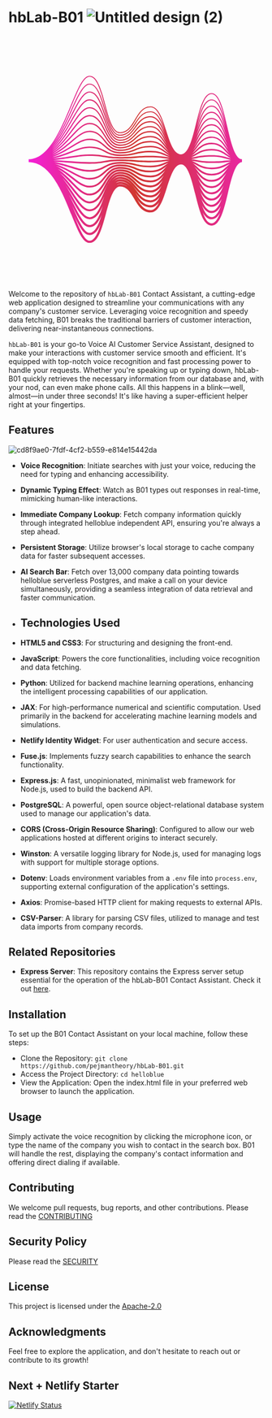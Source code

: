 # hbLab-B01 ![Untitled design (2)](https://github.com/pejmantheory/hbLab-B01/assets/81389644/f3c88cfb-ddc7-47f6-8c43-3cc95940e6ff)<svg xmlns="http://www.w3.org/2000/svg" xmlns:xlink="http://www.w3.org/1999/xlink" width="500" zoomAndPan="magnify" viewBox="0 0 375 374.999991" height="500" preserveAspectRatio="xMidYMid meet" version="1.0"><defs><clipPath id="34b85fa005"><path d="M 29.476562 73.363281 L 345.226562 73.363281 L 345.226562 320.863281 L 29.476562 320.863281 Z M 29.476562 73.363281 " clip-rule="nonzero"/></clipPath><clipPath id="fcef4ce2b4"><path d="M 323.308594 148.664062 C 317.449219 123.3125 311.914062 99.363281 300.109375 99.363281 C 288.320312 99.363281 282.78125 121.542969 276.917969 145.027344 C 271.433594 166.988281 265.765625 189.695312 255 189.695312 C 244.207031 189.695312 238.546875 171.90625 233.078125 154.703125 C 227.460938 137.050781 221.652344 118.792969 209.894531 118.792969 C 198.242188 118.792969 192.414062 128.679688 186.773438 138.238281 C 181.074219 147.90625 175.6875 157.039062 164.789062 157.039062 C 154.015625 157.039062 148.351562 136.089844 142.875 115.828125 C 137.007812 94.136719 131.46875 73.648438 119.6875 73.648438 C 110.1875 73.648438 102.105469 93.109375 91.875 117.746094 C 77.222656 153.03125 58.988281 196.949219 29.476562 196.949219 L 29.476562 201.234375 C 61.652344 201.234375 79.046875 244.386719 93.023438 279.0625 C 102.371094 302.257812 109.753906 320.578125 119.6875 320.578125 C 132.222656 320.578125 137.859375 299.734375 143.828125 277.664062 C 149.210938 257.765625 154.773438 237.1875 164.789062 237.1875 C 175.125 237.1875 180.371094 246.082031 185.921875 255.5 C 191.703125 265.296875 197.679688 275.429688 209.894531 275.429688 C 222.378906 275.429688 228.296875 256.824219 234.019531 238.832031 C 239.382812 221.96875 244.929688 204.53125 255.003906 204.53125 C 264.992188 204.53125 270.566406 226.855469 275.957031 248.449219 C 281.917969 272.316406 287.546875 294.863281 300.113281 294.863281 C 312.6875 294.863281 318.3125 271.511719 324.269531 246.785156 C 329.410156 225.433594 335.242188 201.234375 345.21875 201.234375 L 345.21875 196.949219 C 334.46875 196.949219 328.792969 172.402344 323.308594 148.664062 Z M 164.789062 226.570312 C 161.601562 226.570312 158.84375 227.75 156.40625 229.777344 C 158.832031 227.367188 161.582031 225.925781 164.789062 225.925781 C 175.355469 225.925781 180.613281 232.292969 186.179688 239.035156 C 191.945312 246.019531 197.910156 253.242188 209.894531 253.242188 C 216.316406 253.242188 221 249.582031 224.828125 244.246094 C 220.96875 251.863281 216.375 257.53125 209.894531 257.53125 C 199.410156 257.53125 194.15625 250.320312 188.597656 242.6875 C 182.824219 234.765625 176.855469 226.570312 164.789062 226.570312 Z M 232.617188 193.511719 C 227.03125 192.675781 221.253906 191.8125 209.894531 191.8125 C 198.574219 191.8125 192.816406 192.277344 187.25 192.726562 C 181.730469 193.171875 176.019531 193.632812 164.789062 193.632812 C 153.613281 193.632812 147.929688 192.632812 142.433594 191.664062 C 136.84375 190.679688 131.058594 189.664062 119.683594 189.664062 C 110.65625 189.664062 102.621094 190.914062 93.316406 192.367188 C 85.476562 193.589844 76.589844 194.972656 65.074219 195.984375 C 76.777344 193.445312 85.816406 189.953125 93.78125 186.867188 C 103.363281 183.160156 110.933594 180.226562 119.683594 180.226562 C 130.691406 180.226562 136.054688 183.058594 141.730469 186.058594 C 147.390625 189.050781 153.246094 192.140625 164.789062 192.140625 C 176.195312 192.140625 181.992188 190.738281 187.597656 189.378906 C 193.078125 188.050781 198.75 186.675781 209.894531 186.675781 C 220.941406 186.675781 226.3125 189.089844 232.003906 191.644531 C 234.074219 192.574219 236.171875 193.515625 238.5625 194.332031 C 236.414062 194.082031 234.503906 193.796875 232.617188 193.511719 Z M 238.414062 196.59375 C 236.195312 196.855469 234.21875 197.148438 232.273438 197.4375 C 226.773438 198.261719 221.082031 199.113281 209.894531 199.113281 C 198.667969 199.113281 192.957031 198.652344 187.4375 198.207031 C 181.871094 197.757812 176.113281 197.292969 164.789062 197.292969 C 153.410156 197.292969 147.628906 198.3125 142.035156 199.296875 C 136.539062 200.265625 130.859375 201.265625 119.6875 201.265625 C 110.800781 201.265625 103.246094 200.683594 93.679688 199.953125 C 85.925781 199.359375 77.152344 198.6875 65.789062 198.191406 C 77.121094 197.179688 85.902344 195.8125 93.664062 194.601562 C 103.253906 193.105469 110.832031 191.925781 119.6875 191.925781 C 130.863281 191.925781 136.546875 192.925781 142.042969 193.894531 C 147.632812 194.878906 153.414062 195.894531 164.789062 195.894531 C 176.113281 195.894531 181.867188 195.429688 187.433594 194.980469 C 192.953125 194.535156 198.664062 194.074219 209.894531 194.074219 C 221.089844 194.074219 226.777344 194.925781 232.28125 195.75 C 234.226562 196.039062 236.195312 196.332031 238.414062 196.59375 Z M 93.5 202.300781 C 102.734375 203.007812 110.710938 203.621094 119.6875 203.621094 C 131.066406 203.621094 136.847656 202.601562 142.441406 201.617188 C 147.933594 200.648438 153.617188 199.648438 164.789062 199.648438 C 176.019531 199.648438 181.726562 200.109375 187.246094 200.554688 C 192.8125 201.003906 198.570312 201.46875 209.894531 201.46875 C 221.257812 201.46875 227.035156 200.605469 232.621094 199.769531 C 234.253906 199.523438 235.90625 199.277344 237.710938 199.050781 C 235.644531 199.800781 233.785156 200.636719 231.945312 201.460938 C 226.273438 204.011719 220.910156 206.417969 209.894531 206.417969 C 198.765625 206.417969 193.355469 205.109375 187.628906 203.71875 C 182.015625 202.359375 176.210938 200.953125 164.789062 200.953125 C 153.210938 200.953125 147.34375 204.054688 141.667969 207.054688 C 136.007812 210.042969 130.660156 212.867188 119.6875 212.867188 C 110.953125 212.867188 103.492188 210.550781 94.050781 207.617188 C 86.449219 205.257812 77.867188 202.59375 66.808594 200.59375 C 77.59375 201.082031 86.023438 201.726562 93.5 202.300781 Z M 277.335938 200.222656 C 282.933594 201.292969 288.722656 202.394531 300.109375 202.394531 C 311.457031 202.394531 317.222656 201.738281 322.796875 201.101562 C 324.574219 200.898438 326.375 200.691406 328.367188 200.507812 C 326.097656 201.425781 324.085938 202.460938 322.101562 203.488281 C 316.4375 206.421875 311.089844 209.191406 300.109375 209.191406 C 289.160156 209.191406 283.820312 206.136719 278.164062 202.902344 C 275.816406 201.558594 273.433594 200.203125 270.628906 199.066406 C 273.089844 199.414062 275.230469 199.820312 277.335938 200.222656 Z M 269.941406 196.59375 C 272.878906 196.210938 275.34375 195.742188 277.769531 195.28125 C 283.261719 194.230469 288.941406 193.148438 300.109375 193.148438 C 311.226562 193.148438 316.632812 194.714844 322.351562 196.371094 C 324.414062 196.964844 326.503906 197.570312 328.886719 198.097656 C 326.578125 198.300781 324.539062 198.53125 322.53125 198.761719 C 317.019531 199.390625 311.320312 200.039062 300.109375 200.039062 C 288.945312 200.039062 283.265625 198.957031 277.777344 197.910156 C 275.347656 197.449219 272.882812 196.976562 269.941406 196.59375 Z M 322.980469 194.199219 C 317.359375 192.570312 311.546875 190.886719 300.109375 190.886719 C 288.726562 190.886719 282.941406 191.992188 277.34375 193.058594 C 275.019531 193.503906 272.652344 193.953125 269.859375 194.324219 C 272.972656 193.136719 275.554688 191.664062 278.09375 190.210938 C 283.765625 186.964844 289.121094 183.902344 300.109375 183.902344 C 311.050781 183.902344 316.390625 187.605469 322.046875 191.527344 C 324.152344 192.984375 326.289062 194.464844 328.730469 195.746094 C 326.707031 195.273438 324.859375 194.742188 322.980469 194.199219 Z M 232.890625 189.671875 C 227.242188 187.132812 221.402344 184.511719 209.894531 184.511719 C 198.488281 184.511719 192.691406 185.914062 187.085938 187.273438 C 181.605469 188.601562 175.9375 189.972656 164.789062 189.972656 C 153.78125 189.972656 148.417969 187.140625 142.742188 184.144531 C 137.082031 181.152344 131.230469 178.0625 119.6875 178.0625 C 110.53125 178.0625 102.40625 181.207031 93 184.847656 C 85.125 187.898438 76.1875 191.351562 64.621094 193.859375 C 76.546875 189.789062 85.742188 184.125 93.835938 179.128906 C 103.433594 173.210938 111.015625 168.53125 119.6875 168.53125 C 130.570312 168.53125 135.90625 173.226562 141.554688 178.203125 C 147.242188 183.210938 153.125 188.386719 164.789062 188.386719 C 176.269531 188.386719 182.09375 186.035156 187.730469 183.757812 C 193.433594 181.457031 198.820312 179.28125 209.894531 179.28125 C 220.828125 179.28125 226.171875 183.28125 231.828125 187.515625 C 233.875 189.046875 235.949219 190.59375 238.304688 191.949219 C 236.410156 191.25 234.667969 190.46875 232.890625 189.671875 Z M 93.324219 209.957031 C 102.582031 212.832031 110.582031 215.316406 119.6875 215.316406 C 131.265625 215.316406 137.132812 212.214844 142.808594 209.21875 C 148.46875 206.226562 153.816406 203.402344 164.789062 203.402344 C 175.917969 203.402344 181.328125 204.710938 187.054688 206.101562 C 192.667969 207.460938 198.472656 208.867188 209.894531 208.867188 C 221.433594 208.867188 227.289062 206.238281 232.949219 203.695312 C 234.078125 203.1875 235.195312 202.6875 236.34375 202.210938 C 234.710938 203.273438 233.191406 204.40625 231.6875 205.53125 C 226.0625 209.742188 220.75 213.71875 209.894531 213.71875 C 198.867188 213.71875 193.5 211.550781 187.816406 209.257812 C 182.160156 206.976562 176.3125 204.613281 164.789062 204.613281 C 153.035156 204.613281 147.117188 209.820312 141.398438 214.859375 C 135.78125 219.800781 130.480469 224.46875 119.683594 224.46875 C 111.101562 224.46875 103.726562 220.441406 94.390625 215.347656 C 87.039062 211.332031 78.777344 206.824219 68.210938 203.351562 C 78.273438 205.285156 86.230469 207.753906 93.324219 209.957031 Z M 276.949219 205.027344 C 282.632812 208.28125 288.507812 211.640625 300.109375 211.640625 C 311.6875 211.640625 317.554688 208.605469 323.226562 205.664062 C 324.476562 205.015625 325.714844 204.378906 327 203.777344 C 325.160156 205.203125 323.472656 206.753906 321.804688 208.289062 C 316.191406 213.460938 310.890625 218.34375 300.109375 218.34375 C 289.34375 218.34375 284.042969 213.292969 278.433594 207.941406 C 276.433594 206.035156 274.402344 204.109375 272.113281 202.40625 C 273.789062 203.226562 275.359375 204.117188 276.949219 205.027344 Z M 323.28125 189.746094 C 317.601562 185.808594 311.726562 181.734375 300.109375 181.734375 C 288.546875 181.734375 282.683594 185.085938 277.019531 188.328125 C 274.839844 189.578125 272.703125 190.792969 270.28125 191.824219 C 273.289062 189.871094 275.796875 187.480469 278.269531 185.121094 C 283.917969 179.738281 289.25 174.65625 300.109375 174.65625 C 310.929688 174.65625 316.257812 180.5 321.898438 186.6875 C 323.820312 188.792969 325.757812 190.917969 327.9375 192.816406 C 326.332031 191.855469 324.816406 190.808594 323.28125 189.746094 Z M 233.070312 185.855469 C 227.390625 181.605469 221.515625 177.210938 209.894531 177.210938 C 198.417969 177.210938 192.589844 179.5625 186.953125 181.835938 C 181.25 184.140625 175.863281 186.316406 164.789062 186.316406 C 153.902344 186.316406 148.570312 181.617188 142.921875 176.644531 C 137.234375 171.636719 131.351562 166.460938 119.6875 166.460938 C 110.425781 166.460938 102.234375 171.515625 92.75 177.367188 C 84.863281 182.230469 75.917969 187.742188 64.375 191.742188 C 76.398438 186.144531 85.671875 178.308594 93.832031 171.410156 C 103.464844 163.269531 111.070312 156.835938 119.6875 156.835938 C 130.492188 156.835938 135.824219 163.410156 141.46875 170.367188 C 147.160156 177.382812 153.042969 184.632812 164.789062 184.632812 C 176.324219 184.632812 182.171875 181.328125 187.828125 178.132812 C 193.511719 174.917969 198.878906 171.886719 209.894531 171.886719 C 220.75 171.886719 226.085938 177.476562 231.734375 183.394531 C 233.585938 185.335938 235.464844 187.296875 237.550781 189.0625 C 236.007812 188.054688 234.550781 186.964844 233.070312 185.855469 Z M 93.175781 217.578125 C 102.445312 222.640625 110.453125 227.011719 119.6875 227.011719 C 131.441406 227.011719 137.355469 221.804688 143.078125 216.765625 C 148.691406 211.824219 153.992188 207.15625 164.789062 207.15625 C 175.820312 207.15625 181.183594 209.324219 186.867188 211.617188 C 192.523438 213.902344 198.371094 216.261719 209.894531 216.261719 C 221.59375 216.261719 227.5 211.84375 233.210938 207.570312 C 233.539062 207.320312 233.871094 207.074219 234.199219 206.828125 C 233.28125 207.746094 232.382812 208.679688 231.496094 209.613281 C 225.894531 215.480469 220.605469 221.019531 209.894531 221.019531 C 198.964844 221.019531 193.632812 218.007812 187.988281 214.816406 C 182.296875 211.601562 176.410156 208.273438 164.789062 208.273438 C 152.886719 208.273438 146.949219 215.585938 141.214844 222.660156 C 135.617188 229.554688 130.332031 236.070312 119.683594 236.070312 C 111.242188 236.070312 103.9375 230.351562 94.691406 223.117188 C 87.714844 217.65625 79.914062 211.558594 70.078125 206.691406 C 79.214844 209.960938 86.570312 213.972656 93.175781 217.578125 Z M 276.679688 209.785156 C 282.40625 215.242188 288.324219 220.890625 300.109375 220.890625 C 311.882812 220.890625 317.804688 215.433594 323.527344 210.160156 C 323.910156 209.804688 324.292969 209.453125 324.675781 209.105469 C 323.628906 210.410156 322.617188 211.746094 321.613281 213.078125 C 316.015625 220.492188 310.730469 227.5 300.109375 227.5 C 289.492188 227.5 284.207031 220.441406 278.609375 212.972656 C 277.328125 211.257812 276.03125 209.53125 274.664062 207.878906 C 275.335938 208.503906 276.003906 209.140625 276.679688 209.785156 Z M 323.429688 185.292969 C 317.734375 179.042969 311.847656 172.582031 300.109375 172.582031 C 288.417969 172.582031 282.535156 178.195312 276.839844 183.621094 C 275.019531 185.359375 273.230469 187.0625 271.277344 188.574219 C 273.886719 186.019531 276.132812 183.023438 278.347656 180.066406 C 283.992188 172.527344 289.328125 165.40625 300.109375 165.40625 C 310.859375 165.40625 316.195312 173.414062 321.84375 181.890625 C 323.386719 184.210938 324.949219 186.546875 326.636719 188.726562 C 325.554688 187.617188 324.496094 186.460938 323.429688 185.292969 Z M 233.164062 182.03125 C 227.476562 176.070312 221.59375 169.90625 209.894531 169.90625 C 198.359375 169.90625 192.511719 173.210938 186.855469 176.410156 C 181.171875 179.621094 175.804688 182.65625 164.789062 182.65625 C 153.984375 182.65625 148.652344 176.082031 143.003906 169.121094 C 137.316406 162.109375 131.433594 154.859375 119.6875 154.859375 C 110.347656 154.859375 102.101562 161.828125 92.554688 169.902344 C 84.675781 176.5625 75.742188 184.105469 64.257812 189.589844 C 76.296875 182.472656 85.597656 172.503906 93.78125 163.722656 C 103.078125 153.753906 111.109375 145.140625 119.6875 145.140625 C 130.441406 145.140625 135.785156 153.605469 141.441406 162.570312 C 147.121094 171.570312 152.996094 180.878906 164.789062 180.878906 C 176.371094 180.878906 182.230469 176.621094 187.894531 172.503906 C 193.566406 168.382812 198.925781 164.488281 209.894531 164.488281 C 220.699219 164.488281 226.039062 171.683594 231.691406 179.300781 C 233.214844 181.351562 234.753906 183.421875 236.410156 185.351562 C 235.3125 184.28125 234.242188 183.164062 233.164062 182.03125 Z M 93.070312 225.191406 C 102.332031 232.445312 110.335938 238.707031 119.6875 238.707031 C 131.589844 238.707031 137.523438 231.394531 143.261719 224.320312 C 148.855469 217.425781 154.140625 210.910156 164.789062 210.910156 C 175.71875 210.910156 181.050781 213.921875 186.695312 217.113281 C 192.386719 220.332031 198.269531 223.660156 209.894531 223.660156 C 220.597656 223.660156 226.46875 218.578125 231.738281 213.164062 C 231.609375 213.335938 231.480469 213.507812 231.351562 213.679688 C 225.761719 221.210938 220.484375 228.324219 209.894531 228.324219 C 199.0625 228.324219 193.757812 224.46875 188.144531 220.386719 C 182.425781 216.230469 176.507812 211.933594 164.789062 211.933594 C 152.761719 211.933594 146.824219 221.339844 141.082031 230.4375 C 135.492188 239.300781 130.207031 247.671875 119.6875 247.671875 C 111.375 247.671875 104.128906 240.273438 94.953125 230.90625 C 88.519531 224.339844 81.382812 217.0625 72.570312 210.992188 C 80.535156 215.390625 87.109375 220.527344 93.070312 225.191406 Z M 278.734375 217.972656 C 278.347656 217.304688 277.957031 216.632812 277.5625 215.96875 C 282.992188 223.160156 288.910156 230.136719 300.109375 230.136719 C 310.886719 230.136719 316.769531 223.722656 322.035156 216.878906 C 321.851562 217.199219 321.667969 217.515625 321.484375 217.835938 C 315.886719 227.511719 310.601562 236.648438 300.109375 236.648438 C 289.617188 236.648438 284.332031 227.578125 278.734375 217.972656 Z M 323.488281 180.792969 C 317.800781 172.257812 311.917969 163.429688 300.109375 163.429688 C 288.339844 163.429688 282.457031 171.285156 276.765625 178.882812 C 275.445312 180.644531 274.140625 182.382812 272.777344 184.015625 C 274.78125 181.210938 276.585938 178.113281 278.371094 175.050781 C 284.027344 165.335938 289.375 156.164062 300.109375 156.164062 C 310.816406 156.164062 316.167969 166.347656 321.832031 177.132812 C 322.890625 179.15625 323.960938 181.191406 325.074219 183.164062 C 324.546875 182.382812 324.019531 181.589844 323.488281 180.792969 Z M 233.203125 178.179688 C 227.523438 170.523438 221.644531 162.605469 209.894531 162.605469 C 198.3125 162.605469 192.453125 166.863281 186.789062 170.980469 C 181.117188 175.101562 175.761719 178.996094 164.789062 178.996094 C 154.035156 178.996094 148.691406 170.527344 143.035156 161.566406 C 137.355469 152.5625 131.480469 143.257812 119.6875 143.257812 C 110.289062 143.257812 102 152.144531 92.40625 162.4375 C 84.539062 170.878906 75.617188 180.433594 64.203125 187.394531 C 76.210938 178.769531 85.515625 166.699219 93.703125 156.070312 C 103.054688 143.929688 111.128906 133.445312 119.6875 133.445312 C 130.417969 133.445312 135.773438 143.816406 141.445312 154.800781 C 147.109375 165.777344 152.96875 177.125 164.789062 177.125 C 176.40625 177.125 182.269531 171.917969 187.9375 166.882812 C 193.605469 161.847656 198.960938 157.09375 209.894531 157.09375 C 220.667969 157.09375 226.019531 165.902344 231.683594 175.230469 C 232.804688 177.078125 233.9375 178.9375 235.117188 180.734375 C 234.476562 179.894531 233.84375 179.039062 233.203125 178.179688 Z M 93.003906 232.816406 C 102.246094 242.253906 110.226562 250.402344 119.6875 250.402344 C 131.714844 250.402344 137.652344 240.992188 143.390625 231.898438 C 148.984375 223.035156 154.265625 214.664062 164.789062 214.664062 C 175.621094 214.664062 180.925781 218.519531 186.539062 222.597656 C 192.257812 226.753906 198.175781 231.054688 209.894531 231.054688 C 219.152344 231.054688 224.800781 226.261719 229.542969 220.511719 C 224.53125 228.605469 219.3125 235.625 209.894531 235.625 C 199.15625 235.625 193.871094 230.933594 188.28125 225.964844 C 182.539062 220.867188 176.601562 215.59375 164.789062 215.59375 C 152.652344 215.59375 146.71875 227.085938 140.984375 238.195312 C 135.386719 249.035156 130.101562 259.273438 119.6875 259.273438 C 111.492188 259.273438 103.933594 249.742188 95.179688 238.710938 C 89.472656 231.511719 83.207031 223.625 75.6875 216.703125 C 82.257812 221.855469 87.859375 227.566406 93.003906 232.816406 Z M 300.109375 239.382812 C 309.390625 239.382812 315.042969 233.308594 319.769531 225.992188 C 314.714844 236.585938 309.492188 245.804688 300.109375 245.804688 C 290.4375 245.804688 285.183594 236.167969 279.980469 225.347656 C 284.804688 232.941406 290.519531 239.382812 300.109375 239.382812 Z M 323.5 176.257812 C 317.824219 165.453125 311.957031 154.277344 300.113281 154.277344 C 288.292969 154.277344 282.421875 164.355469 276.742188 174.101562 C 275.976562 175.417969 275.214844 176.722656 274.445312 177.996094 C 275.804688 175.429688 277.089844 172.734375 278.363281 170.0625 C 284.039062 158.160156 289.398438 146.914062 300.113281 146.914062 C 310.800781 146.914062 316.164062 159.296875 321.84375 172.40625 C 322.449219 173.800781 323.054688 175.199219 323.671875 176.585938 C 323.613281 176.476562 323.558594 176.367188 323.5 176.257812 Z M 233.214844 174.304688 C 227.542969 164.960938 221.675781 155.304688 209.894531 155.304688 C 198.277344 155.304688 192.417969 160.511719 186.75 165.546875 C 181.078125 170.582031 175.726562 175.335938 164.789062 175.335938 C 154.058594 175.335938 148.703125 164.960938 143.03125 153.980469 C 137.367188 143.003906 131.507812 131.65625 119.6875 131.65625 C 110.246094 131.65625 101.921875 142.464844 92.285156 154.976562 C 84.433594 165.167969 75.539062 176.707031 64.21875 185.140625 C 76.152344 175.015625 85.429688 160.890625 93.601562 148.449219 C 103.007812 134.121094 111.132812 121.75 119.6875 121.75 C 130.40625 121.75 135.777344 134.039062 141.460938 147.050781 C 147.113281 159.992188 152.960938 173.371094 164.789062 173.371094 C 176.429688 173.371094 182.289062 167.21875 187.957031 161.273438 C 193.628906 155.320312 198.984375 149.695312 209.898438 149.695312 C 220.65625 149.695312 226.019531 160.132812 231.695312 171.183594 C 232.433594 172.621094 233.179688 174.0625 233.9375 175.488281 C 233.695312 175.09375 233.453125 174.699219 233.214844 174.304688 Z M 92.96875 240.464844 C 102.175781 252.074219 110.128906 262.097656 119.6875 262.097656 C 131.820312 262.097656 137.753906 250.605469 143.492188 239.492188 C 149.089844 228.65625 154.375 218.417969 164.789062 218.417969 C 175.53125 218.417969 180.8125 223.109375 186.40625 228.078125 C 192.144531 233.175781 198.082031 238.449219 209.894531 238.449219 C 218.011719 238.449219 223.355469 234.023438 227.734375 228.246094 C 223.203125 236.402344 218.171875 242.925781 209.894531 242.925781 C 199.246094 242.925781 193.976562 237.394531 188.398438 231.542969 C 182.644531 225.5 176.691406 219.25 164.789062 219.25 C 152.558594 219.25 146.632812 232.816406 140.902344 245.9375 C 135.296875 258.761719 130.007812 270.875 119.6875 270.875 C 111.605469 270.875 104.089844 259.585938 95.386719 246.515625 C 90.65625 239.414062 85.546875 231.746094 79.648438 224.636719 C 84.542969 229.855469 88.902344 235.339844 92.96875 240.464844 Z M 300.109375 248.628906 C 308.21875 248.628906 313.550781 243.023438 317.90625 235.671875 C 313.4375 246.113281 308.261719 254.957031 300.109375 254.957031 C 291.710938 254.957031 286.472656 245.792969 281.914062 235.195312 C 286.339844 242.765625 291.753906 248.628906 300.109375 248.628906 Z M 300.109375 145.125 C 288.269531 145.125 282.414062 157.410156 276.75 169.292969 C 276.460938 169.902344 276.167969 170.507812 275.878906 171.113281 C 276.714844 169.128906 277.53125 167.109375 278.34375 165.097656 C 283.78125 151.613281 289.40625 137.667969 300.109375 137.667969 C 310.796875 137.667969 316.425781 152.933594 321.871094 167.695312 C 322.097656 168.3125 322.328125 168.929688 322.554688 169.550781 C 317.167969 157.195312 311.328125 145.125 300.109375 145.125 Z M 209.894531 148 C 198.257812 148 192.394531 154.152344 186.730469 160.101562 C 181.058594 166.054688 175.703125 171.675781 164.789062 171.675781 C 154.070312 171.675781 148.699219 159.386719 143.015625 146.375 C 137.363281 133.433594 131.515625 120.054688 119.6875 120.054688 C 110.21875 120.054688 102.261719 132.171875 92.183594 147.519531 C 84.308594 159.515625 75.386719 173.097656 64.058594 183.019531 C 75.996094 171.394531 85.296875 155.160156 93.488281 140.859375 C 102.953125 124.328125 111.128906 110.054688 119.6875 110.054688 C 130.410156 110.054688 136.042969 124.929688 141.488281 139.316406 C 147.128906 154.214844 152.960938 169.617188 164.789062 169.617188 C 176.441406 169.617188 182.296875 162.527344 187.960938 155.667969 C 193.636719 148.792969 198.996094 142.300781 209.894531 142.300781 C 220.652344 142.300781 226.027344 154.371094 231.71875 167.148438 C 232.140625 168.097656 232.566406 169.050781 232.992188 170.003906 C 227.398438 159.113281 221.542969 148 209.894531 148 Z M 92.957031 248.136719 C 102.5 262.472656 110.039062 273.792969 119.6875 273.792969 C 130.609375 273.792969 136.503906 262.972656 141.71875 251.316406 C 141.421875 252.101562 141.125 252.886719 140.828125 253.667969 C 135.464844 267.832031 129.921875 282.476562 119.6875 282.476562 C 111.707031 282.476562 104.230469 269.433594 95.570312 254.332031 C 92.050781 248.1875 88.316406 241.675781 84.195312 235.34375 C 87.300781 239.648438 90.195312 243.992188 92.957031 248.136719 Z M 153.222656 228.753906 C 156.359375 224.738281 160.042969 222.171875 164.789062 222.171875 C 175.441406 222.171875 180.707031 227.703125 186.285156 233.554688 C 192.042969 239.597656 197.992188 245.847656 209.894531 245.847656 C 217.101562 245.847656 222.125 241.789062 226.214844 236.160156 C 222.039062 244.183594 217.242188 250.226562 209.894531 250.226562 C 199.328125 250.226562 194.070312 243.859375 188.503906 237.117188 C 182.738281 230.132812 176.777344 222.910156 164.789062 222.910156 C 160.128906 222.910156 156.386719 225.152344 153.222656 228.753906 Z M 300.109375 257.875 C 307.292969 257.875 312.300781 252.726562 316.363281 245.546875 C 312.21875 255.925781 307.328125 264.105469 300.109375 264.105469 C 292.675781 264.105469 287.710938 255.675781 283.484375 245.15625 C 287.617188 252.519531 292.707031 257.875 300.109375 257.875 Z M 300.109375 135.972656 C 288.398438 135.972656 282.554688 150.125 276.964844 163.976562 C 277.417969 162.703125 277.867188 161.421875 278.3125 160.148438 C 283.765625 144.550781 289.402344 128.421875 300.109375 128.421875 C 310.679688 128.421875 316.3125 145.59375 321.710938 162.402344 C 316.554688 148.722656 310.761719 135.972656 300.109375 135.972656 Z M 300.109375 126.820312 C 288.933594 126.820312 283.113281 141.671875 277.753906 156.894531 C 277.929688 156.332031 278.101562 155.769531 278.277344 155.207031 C 283.738281 137.492188 289.390625 119.175781 300.109375 119.175781 C 310.261719 119.175781 315.871094 137.058594 321.085938 155.316406 C 316.085938 140.335938 310.347656 126.820312 300.109375 126.820312 Z M 209.894531 140.699219 C 198.242188 140.699219 192.386719 147.789062 186.726562 154.648438 C 181.050781 161.523438 175.6875 168.015625 164.789062 168.015625 C 154.066406 168.015625 148.433594 153.136719 142.988281 138.75 C 137.347656 123.855469 131.515625 108.453125 119.6875 108.453125 C 110.199219 108.453125 102.210938 122.402344 92.097656 140.0625 C 84.191406 153.867188 75.234375 169.503906 63.898438 180.90625 C 75.832031 167.789062 85.15625 149.445312 93.359375 133.296875 C 102.886719 114.546875 111.113281 98.355469 119.6875 98.355469 C 130.417969 98.355469 136.066406 115.253906 141.523438 131.59375 C 147.152344 148.441406 152.972656 165.863281 164.789062 165.863281 C 176.449219 165.863281 182.296875 157.835938 187.949219 150.074219 C 193.632812 142.273438 199 134.90625 209.894531 134.90625 C 220.660156 134.90625 226.296875 149.25 231.746094 163.125 C 231.925781 163.578125 232.105469 164.035156 232.285156 164.492188 C 226.898438 152.46875 221.070312 140.699219 209.894531 140.699219 Z M 92.957031 255.832031 C 102.457031 272.402344 109.960938 285.492188 119.6875 285.492188 C 128.992188 285.492188 134.648438 276.5625 139.324219 265.675781 C 134.371094 280.28125 128.941406 294.078125 119.6875 294.078125 C 111.800781 294.078125 104.363281 279.285156 95.75 262.15625 C 93.601562 257.890625 91.378906 253.46875 89.035156 249.03125 C 90.375 251.328125 91.683594 253.605469 92.957031 255.832031 Z M 300.109375 267.121094 C 306.554688 267.121094 311.242188 262.394531 315.066406 255.488281 C 311.179688 265.664062 306.574219 273.261719 300.109375 273.261719 C 293.449219 273.261719 288.761719 265.460938 284.804688 255.160156 C 288.691406 262.226562 293.46875 267.121094 300.109375 267.121094 Z M 300.109375 117.667969 C 289.304688 117.667969 283.515625 133.398438 278.308594 150.019531 C 283.761719 130.261719 289.417969 109.925781 300.109375 109.925781 C 309.949219 109.925781 315.527344 128.609375 320.609375 148.277344 C 315.601562 131.535156 310.089844 117.667969 300.109375 117.667969 Z M 231.785156 159.113281 C 226.539062 145.941406 220.738281 133.398438 209.894531 133.398438 C 198.234375 133.398438 192.386719 141.425781 186.734375 149.1875 C 181.050781 156.988281 175.683594 164.355469 164.789062 164.355469 C 154.054688 164.355469 148.410156 147.460938 142.953125 131.117188 C 137.324219 114.269531 131.503906 96.847656 119.6875 96.847656 C 110.191406 96.847656 102.171875 112.632812 92.019531 132.613281 C 84.046875 148.308594 75.003906 166.097656 63.578125 179.003906 C 75.582031 164.386719 84.972656 143.839844 93.230469 125.761719 C 102.816406 104.78125 111.09375 86.660156 119.6875 86.660156 C 130.4375 86.660156 136.09375 105.582031 141.5625 123.882812 C 147.179688 142.675781 152.988281 162.109375 164.792969 162.109375 C 176.449219 162.109375 182.289062 153.152344 187.933594 144.488281 C 193.625 135.757812 199.003906 127.507812 209.898438 127.507812 C 220.671875 127.507812 226.320312 143.574219 231.785156 159.109375 C 231.78125 159.113281 231.78125 159.113281 231.785156 159.113281 Z M 95.917969 269.988281 C 95.121094 268.210938 94.316406 266.410156 93.496094 264.59375 C 102.699219 282.886719 110.070312 297.1875 119.6875 297.1875 C 127.914062 297.1875 133.28125 289.386719 137.636719 279.140625 C 133.085938 293.394531 127.882812 305.679688 119.6875 305.679688 C 111.890625 305.679688 104.488281 289.140625 95.917969 269.988281 Z M 164.789062 229.679688 C 171.070312 229.679688 175.472656 232.265625 179.1875 235.980469 C 175.441406 232.550781 170.894531 230.230469 164.789062 230.230469 C 162.484375 230.230469 160.417969 230.878906 158.535156 232.054688 C 160.417969 230.542969 162.484375 229.679688 164.789062 229.679688 Z M 188.683594 248.257812 C 188.292969 247.660156 187.902344 247.0625 187.511719 246.464844 C 192.875 253.730469 198.816406 260.636719 209.894531 260.636719 C 215.683594 260.636719 220.0625 257.316406 223.671875 252.277344 C 220.039062 259.609375 215.730469 264.832031 209.894531 264.832031 C 199.484375 264.832031 194.238281 256.78125 188.683594 248.257812 Z M 300.109375 276.367188 C 305.90625 276.367188 310.222656 272.269531 313.789062 265.878906 C 310.160156 275.542969 305.871094 282.414062 300.109375 282.414062 C 294.078125 282.414062 289.664062 275.15625 285.933594 265.140625 C 289.609375 271.875 294.09375 276.367188 300.109375 276.367188 Z M 300.109375 100.679688 C 309.75 100.679688 315.308594 120.410156 320.308594 141.601562 C 315.382812 123.414062 309.898438 108.515625 300.109375 108.515625 C 289.507812 108.515625 283.953125 124.699219 278.683594 143.398438 C 284.019531 122.066406 289.667969 100.679688 300.109375 100.679688 Z M 93.09375 118.25 C 102.738281 95.023438 111.066406 74.964844 119.6875 74.964844 C 130.457031 74.964844 136.121094 95.914062 141.601562 116.175781 C 147.46875 137.867188 153.007812 158.355469 164.789062 158.355469 C 176.441406 158.355469 182.273438 148.46875 187.910156 138.910156 C 193.609375 129.242188 198.996094 120.113281 209.894531 120.113281 C 220.445312 120.113281 226.089844 137.105469 231.449219 153.933594 C 226.292969 139.554688 220.515625 126.097656 209.894531 126.097656 C 198.234375 126.097656 192.398438 135.054688 186.75 143.714844 C 181.058594 152.449219 175.683594 160.695312 164.789062 160.695312 C 154.039062 160.695312 148.382812 141.773438 142.914062 123.476562 C 137.296875 104.683594 131.488281 85.25 119.6875 85.25 C 110.1875 85.25 102.136719 102.867188 91.945312 125.171875 C 83.890625 142.804688 74.75 162.808594 63.203125 177.222656 C 75.300781 161.101562 84.769531 138.296875 93.09375 118.25 Z M 119.6875 317.28125 C 112.332031 317.28125 104.96875 299.84375 97.207031 280.625 C 104.734375 297.003906 111.335938 308.882812 119.6875 308.882812 C 127.074219 308.882812 132.066406 302.25 136.152344 292.6875 C 131.925781 306.332031 126.988281 317.28125 119.6875 317.28125 Z M 159.660156 235.207031 C 161.234375 234.066406 162.933594 233.433594 164.789062 233.433594 C 169.347656 233.433594 172.914062 234.976562 175.953125 237.425781 C 172.863281 235.242188 169.242188 233.890625 164.789062 233.890625 C 162.933594 233.890625 161.234375 234.359375 159.660156 235.207031 Z M 209.894531 272.132812 C 200.355469 272.132812 195.152344 264.554688 190.042969 255.984375 C 194.8125 262.5625 200.511719 268.035156 209.894531 268.035156 C 215.171875 268.035156 219.273438 264.980469 222.6875 260.226562 C 219.257812 267.285156 215.207031 272.132812 209.894531 272.132812 Z M 300.109375 291.566406 C 294.703125 291.566406 290.589844 285.015625 287.097656 275.585938 C 290.53125 281.742188 294.671875 285.617188 300.109375 285.617188 C 305.316406 285.617188 309.328125 281.953125 312.667969 276.078125 C 309.265625 285.175781 305.234375 291.566406 300.109375 291.566406 Z M 300.109375 291.566406 " clip-rule="nonzero"/></clipPath><linearGradient x1="0.000000564145" gradientTransform="matrix(0.659186, 0, 0, 0.65936, 29.474964, 73.647188)" y1="187.25" x2="478.993012" gradientUnits="userSpaceOnUse" y2="187.25" id="61e4b07950"><stop stop-opacity="1" stop-color="rgb(95.698547%, 12.199402%, 84.298706%)" offset="0"/><stop stop-opacity="1" stop-color="rgb(95.605469%, 12.260437%, 83.851624%)" offset="0.00390625"/><stop stop-opacity="1" stop-color="rgb(95.51239%, 12.321472%, 83.404541%)" offset="0.0078125"/><stop stop-opacity="1" stop-color="rgb(95.404053%, 12.391663%, 82.891846%)" offset="0.0117188"/><stop stop-opacity="1" stop-color="rgb(95.297241%, 12.463379%, 82.37915%)" offset="0.015625"/><stop stop-opacity="1" stop-color="rgb(95.19043%, 12.533569%, 81.866455%)" offset="0.0195312"/><stop stop-opacity="1" stop-color="rgb(95.083618%, 12.60376%, 81.35376%)" offset="0.0234375"/><stop stop-opacity="1" stop-color="rgb(94.975281%, 12.67395%, 80.841064%)" offset="0.0273438"/><stop stop-opacity="1" stop-color="rgb(94.868469%, 12.744141%, 80.328369%)" offset="0.03125"/><stop stop-opacity="1" stop-color="rgb(94.761658%, 12.814331%, 79.815674%)" offset="0.0351562"/><stop stop-opacity="1" stop-color="rgb(94.654846%, 12.886047%, 79.302979%)" offset="0.0390625"/><stop stop-opacity="1" stop-color="rgb(94.546509%, 12.956238%, 78.790283%)" offset="0.0429687"/><stop stop-opacity="1" stop-color="rgb(94.439697%, 13.026428%, 78.277588%)" offset="0.046875"/><stop stop-opacity="1" stop-color="rgb(94.33136%, 13.096619%, 77.764893%)" offset="0.0507812"/><stop stop-opacity="1" stop-color="rgb(94.224548%, 13.166809%, 77.252197%)" offset="0.0546875"/><stop stop-opacity="1" stop-color="rgb(94.117737%, 13.237%, 76.739502%)" offset="0.0585937"/><stop stop-opacity="1" stop-color="rgb(94.010925%, 13.308716%, 76.226807%)" offset="0.0625"/><stop stop-opacity="1" stop-color="rgb(93.902588%, 13.378906%, 75.714111%)" offset="0.0664062"/><stop stop-opacity="1" stop-color="rgb(93.795776%, 13.449097%, 75.201416%)" offset="0.0703125"/><stop stop-opacity="1" stop-color="rgb(93.688965%, 13.519287%, 74.688721%)" offset="0.0742188"/><stop stop-opacity="1" stop-color="rgb(93.582153%, 13.591003%, 74.176025%)" offset="0.078125"/><stop stop-opacity="1" stop-color="rgb(93.473816%, 13.661194%, 73.66333%)" offset="0.0820312"/><stop stop-opacity="1" stop-color="rgb(93.367004%, 13.731384%, 73.150635%)" offset="0.0859375"/><stop stop-opacity="1" stop-color="rgb(93.260193%, 13.801575%, 72.637939%)" offset="0.0898437"/><stop stop-opacity="1" stop-color="rgb(93.153381%, 13.871765%, 72.125244%)" offset="0.09375"/><stop stop-opacity="1" stop-color="rgb(93.045044%, 13.941956%, 71.612549%)" offset="0.0976562"/><stop stop-opacity="1" stop-color="rgb(92.938232%, 14.013672%, 71.099854%)" offset="0.101562"/><stop stop-opacity="1" stop-color="rgb(92.829895%, 14.083862%, 70.585632%)" offset="0.105469"/><stop stop-opacity="1" stop-color="rgb(92.723083%, 14.154053%, 70.072937%)" offset="0.109375"/><stop stop-opacity="1" stop-color="rgb(92.616272%, 14.224243%, 69.560242%)" offset="0.113281"/><stop stop-opacity="1" stop-color="rgb(92.50946%, 14.294434%, 69.047546%)" offset="0.117187"/><stop stop-opacity="1" stop-color="rgb(92.401123%, 14.364624%, 68.534851%)" offset="0.121094"/><stop stop-opacity="1" stop-color="rgb(92.294312%, 14.43634%, 68.022156%)" offset="0.125"/><stop stop-opacity="1" stop-color="rgb(92.1875%, 14.506531%, 67.50946%)" offset="0.128906"/><stop stop-opacity="1" stop-color="rgb(92.080688%, 14.576721%, 66.996765%)" offset="0.132812"/><stop stop-opacity="1" stop-color="rgb(91.972351%, 14.646912%, 66.48407%)" offset="0.136719"/><stop stop-opacity="1" stop-color="rgb(91.86554%, 14.717102%, 65.971375%)" offset="0.140625"/><stop stop-opacity="1" stop-color="rgb(91.758728%, 14.787292%, 65.458679%)" offset="0.144531"/><stop stop-opacity="1" stop-color="rgb(91.651917%, 14.859009%, 64.945984%)" offset="0.148438"/><stop stop-opacity="1" stop-color="rgb(91.543579%, 14.929199%, 64.433289%)" offset="0.152344"/><stop stop-opacity="1" stop-color="rgb(91.436768%, 14.99939%, 63.920593%)" offset="0.15625"/><stop stop-opacity="1" stop-color="rgb(91.32843%, 15.06958%, 63.407898%)" offset="0.160156"/><stop stop-opacity="1" stop-color="rgb(91.221619%, 15.139771%, 62.895203%)" offset="0.164062"/><stop stop-opacity="1" stop-color="rgb(91.114807%, 15.209961%, 62.382507%)" offset="0.167969"/><stop stop-opacity="1" stop-color="rgb(91.007996%, 15.281677%, 61.869812%)" offset="0.171875"/><stop stop-opacity="1" stop-color="rgb(90.899658%, 15.351868%, 61.357117%)" offset="0.175781"/><stop stop-opacity="1" stop-color="rgb(90.792847%, 15.422058%, 60.844421%)" offset="0.179687"/><stop stop-opacity="1" stop-color="rgb(90.686035%, 15.492249%, 60.331726%)" offset="0.183594"/><stop stop-opacity="1" stop-color="rgb(90.579224%, 15.562439%, 59.819031%)" offset="0.1875"/><stop stop-opacity="1" stop-color="rgb(90.470886%, 15.632629%, 59.306335%)" offset="0.191406"/><stop stop-opacity="1" stop-color="rgb(90.364075%, 15.704346%, 58.79364%)" offset="0.195312"/><stop stop-opacity="1" stop-color="rgb(90.257263%, 15.774536%, 58.280945%)" offset="0.199219"/><stop stop-opacity="1" stop-color="rgb(90.150452%, 15.844727%, 57.76825%)" offset="0.203125"/><stop stop-opacity="1" stop-color="rgb(90.042114%, 15.914917%, 57.255554%)" offset="0.207031"/><stop stop-opacity="1" stop-color="rgb(89.935303%, 15.985107%, 56.742859%)" offset="0.210937"/><stop stop-opacity="1" stop-color="rgb(89.828491%, 16.055298%, 56.230164%)" offset="0.214844"/><stop stop-opacity="1" stop-color="rgb(89.72168%, 16.127014%, 55.717468%)" offset="0.21875"/><stop stop-opacity="1" stop-color="rgb(89.613342%, 16.197205%, 55.204773%)" offset="0.222656"/><stop stop-opacity="1" stop-color="rgb(89.506531%, 16.267395%, 54.692078%)" offset="0.226562"/><stop stop-opacity="1" stop-color="rgb(89.398193%, 16.337585%, 54.177856%)" offset="0.230469"/><stop stop-opacity="1" stop-color="rgb(89.291382%, 16.407776%, 53.665161%)" offset="0.234375"/><stop stop-opacity="1" stop-color="rgb(89.18457%, 16.477966%, 53.152466%)" offset="0.238281"/><stop stop-opacity="1" stop-color="rgb(89.077759%, 16.549683%, 52.639771%)" offset="0.242187"/><stop stop-opacity="1" stop-color="rgb(88.969421%, 16.619873%, 52.127075%)" offset="0.246094"/><stop stop-opacity="1" stop-color="rgb(88.86261%, 16.690063%, 51.61438%)" offset="0.25"/><stop stop-opacity="1" stop-color="rgb(88.755798%, 16.760254%, 51.101685%)" offset="0.253906"/><stop stop-opacity="1" stop-color="rgb(88.648987%, 16.830444%, 50.588989%)" offset="0.257812"/><stop stop-opacity="1" stop-color="rgb(88.540649%, 16.900635%, 50.076294%)" offset="0.261719"/><stop stop-opacity="1" stop-color="rgb(88.433838%, 16.972351%, 49.563599%)" offset="0.265625"/><stop stop-opacity="1" stop-color="rgb(88.327026%, 17.042542%, 49.050903%)" offset="0.269531"/><stop stop-opacity="1" stop-color="rgb(88.220215%, 17.112732%, 48.538208%)" offset="0.273437"/><stop stop-opacity="1" stop-color="rgb(88.111877%, 17.182922%, 48.025513%)" offset="0.277344"/><stop stop-opacity="1" stop-color="rgb(88.005066%, 17.253113%, 47.512817%)" offset="0.28125"/><stop stop-opacity="1" stop-color="rgb(87.896729%, 17.323303%, 47.000122%)" offset="0.285156"/><stop stop-opacity="1" stop-color="rgb(87.789917%, 17.39502%, 46.487427%)" offset="0.289062"/><stop stop-opacity="1" stop-color="rgb(87.683105%, 17.46521%, 45.974731%)" offset="0.292969"/><stop stop-opacity="1" stop-color="rgb(87.576294%, 17.5354%, 45.462036%)" offset="0.296875"/><stop stop-opacity="1" stop-color="rgb(87.467957%, 17.605591%, 44.949341%)" offset="0.300781"/><stop stop-opacity="1" stop-color="rgb(87.361145%, 17.677307%, 44.436646%)" offset="0.304687"/><stop stop-opacity="1" stop-color="rgb(87.254333%, 17.747498%, 43.92395%)" offset="0.308594"/><stop stop-opacity="1" stop-color="rgb(87.147522%, 17.817688%, 43.411255%)" offset="0.3125"/><stop stop-opacity="1" stop-color="rgb(87.039185%, 17.887878%, 42.89856%)" offset="0.316406"/><stop stop-opacity="1" stop-color="rgb(86.932373%, 17.958069%, 42.385864%)" offset="0.320312"/><stop stop-opacity="1" stop-color="rgb(86.825562%, 18.028259%, 41.873169%)" offset="0.324219"/><stop stop-opacity="1" stop-color="rgb(86.71875%, 18.099976%, 41.360474%)" offset="0.328125"/><stop stop-opacity="1" stop-color="rgb(86.610413%, 18.170166%, 40.847778%)" offset="0.332031"/><stop stop-opacity="1" stop-color="rgb(86.503601%, 18.240356%, 40.335083%)" offset="0.335937"/><stop stop-opacity="1" stop-color="rgb(86.395264%, 18.310547%, 39.822388%)" offset="0.339844"/><stop stop-opacity="1" stop-color="rgb(86.288452%, 18.380737%, 39.309692%)" offset="0.34375"/><stop stop-opacity="1" stop-color="rgb(86.181641%, 18.450928%, 38.795471%)" offset="0.347656"/><stop stop-opacity="1" stop-color="rgb(86.074829%, 18.522644%, 38.282776%)" offset="0.351562"/><stop stop-opacity="1" stop-color="rgb(85.966492%, 18.592834%, 37.770081%)" offset="0.355469"/><stop stop-opacity="1" stop-color="rgb(85.85968%, 18.663025%, 37.257385%)" offset="0.359375"/><stop stop-opacity="1" stop-color="rgb(85.752869%, 18.733215%, 36.74469%)" offset="0.363281"/><stop stop-opacity="1" stop-color="rgb(85.646057%, 18.803406%, 36.231995%)" offset="0.367187"/><stop stop-opacity="1" stop-color="rgb(85.53772%, 18.873596%, 35.719299%)" offset="0.371094"/><stop stop-opacity="1" stop-color="rgb(85.430908%, 18.945312%, 35.206604%)" offset="0.375"/><stop stop-opacity="1" stop-color="rgb(85.324097%, 19.015503%, 34.693909%)" offset="0.378906"/><stop stop-opacity="1" stop-color="rgb(85.217285%, 19.085693%, 34.181213%)" offset="0.382812"/><stop stop-opacity="1" stop-color="rgb(85.108948%, 19.155884%, 33.668518%)" offset="0.386719"/><stop stop-opacity="1" stop-color="rgb(85.002136%, 19.226074%, 33.155823%)" offset="0.390625"/><stop stop-opacity="1" stop-color="rgb(84.893799%, 19.296265%, 32.643127%)" offset="0.394531"/><stop stop-opacity="1" stop-color="rgb(84.786987%, 19.367981%, 32.130432%)" offset="0.398438"/><stop stop-opacity="1" stop-color="rgb(84.680176%, 19.438171%, 31.617737%)" offset="0.402344"/><stop stop-opacity="1" stop-color="rgb(84.573364%, 19.508362%, 31.105042%)" offset="0.40625"/><stop stop-opacity="1" stop-color="rgb(84.465027%, 19.578552%, 30.592346%)" offset="0.410156"/><stop stop-opacity="1" stop-color="rgb(84.358215%, 19.648743%, 30.079651%)" offset="0.414062"/><stop stop-opacity="1" stop-color="rgb(84.251404%, 19.718933%, 29.566956%)" offset="0.417969"/><stop stop-opacity="1" stop-color="rgb(84.144592%, 19.790649%, 29.05426%)" offset="0.421875"/><stop stop-opacity="1" stop-color="rgb(84.036255%, 19.86084%, 28.541565%)" offset="0.425781"/><stop stop-opacity="1" stop-color="rgb(83.929443%, 19.93103%, 28.02887%)" offset="0.429688"/><stop stop-opacity="1" stop-color="rgb(83.822632%, 20.001221%, 27.516174%)" offset="0.433594"/><stop stop-opacity="1" stop-color="rgb(83.71582%, 20.071411%, 27.003479%)" offset="0.4375"/><stop stop-opacity="1" stop-color="rgb(83.607483%, 20.141602%, 26.490784%)" offset="0.441406"/><stop stop-opacity="1" stop-color="rgb(83.500671%, 20.213318%, 25.978088%)" offset="0.445312"/><stop stop-opacity="1" stop-color="rgb(83.392334%, 20.283508%, 25.465393%)" offset="0.449219"/><stop stop-opacity="1" stop-color="rgb(83.285522%, 20.353699%, 24.952698%)" offset="0.453125"/><stop stop-opacity="1" stop-color="rgb(83.178711%, 20.423889%, 24.440002%)" offset="0.457031"/><stop stop-opacity="1" stop-color="rgb(83.071899%, 20.49408%, 23.927307%)" offset="0.460937"/><stop stop-opacity="1" stop-color="rgb(82.963562%, 20.56427%, 23.414612%)" offset="0.464844"/><stop stop-opacity="1" stop-color="rgb(82.85675%, 20.635986%, 22.901917%)" offset="0.46875"/><stop stop-opacity="1" stop-color="rgb(82.749939%, 20.706177%, 22.387695%)" offset="0.472656"/><stop stop-opacity="1" stop-color="rgb(82.643127%, 20.776367%, 21.875%)" offset="0.476562"/><stop stop-opacity="1" stop-color="rgb(82.53479%, 20.846558%, 21.362305%)" offset="0.480469"/><stop stop-opacity="1" stop-color="rgb(82.427979%, 20.916748%, 20.849609%)" offset="0.484375"/><stop stop-opacity="1" stop-color="rgb(82.321167%, 20.986938%, 20.336914%)" offset="0.488281"/><stop stop-opacity="1" stop-color="rgb(82.214355%, 21.058655%, 19.824219%)" offset="0.492187"/><stop stop-opacity="1" stop-color="rgb(82.106018%, 21.128845%, 19.311523%)" offset="0.496094"/><stop stop-opacity="1" stop-color="rgb(81.999207%, 21.199036%, 18.798828%)" offset="0.5"/><stop stop-opacity="1" stop-color="rgb(82.069397%, 21.153259%, 19.139099%)" offset="0.503906"/><stop stop-opacity="1" stop-color="rgb(82.139587%, 21.107483%, 19.480896%)" offset="0.507812"/><stop stop-opacity="1" stop-color="rgb(82.209778%, 21.060181%, 19.821167%)" offset="0.511719"/><stop stop-opacity="1" stop-color="rgb(82.279968%, 21.014404%, 20.161438%)" offset="0.515625"/><stop stop-opacity="1" stop-color="rgb(82.350159%, 20.968628%, 20.501709%)" offset="0.519531"/><stop stop-opacity="1" stop-color="rgb(82.421875%, 20.922852%, 20.843506%)" offset="0.523438"/><stop stop-opacity="1" stop-color="rgb(82.492065%, 20.875549%, 21.183777%)" offset="0.527344"/><stop stop-opacity="1" stop-color="rgb(82.562256%, 20.829773%, 21.524048%)" offset="0.53125"/><stop stop-opacity="1" stop-color="rgb(82.632446%, 20.783997%, 21.864319%)" offset="0.535156"/><stop stop-opacity="1" stop-color="rgb(82.702637%, 20.73822%, 22.206116%)" offset="0.539062"/><stop stop-opacity="1" stop-color="rgb(82.772827%, 20.692444%, 22.546387%)" offset="0.542969"/><stop stop-opacity="1" stop-color="rgb(82.843018%, 20.646667%, 22.886658%)" offset="0.546875"/><stop stop-opacity="1" stop-color="rgb(82.913208%, 20.599365%, 23.226929%)" offset="0.550781"/><stop stop-opacity="1" stop-color="rgb(82.983398%, 20.553589%, 23.568726%)" offset="0.554688"/><stop stop-opacity="1" stop-color="rgb(83.053589%, 20.507812%, 23.908997%)" offset="0.558594"/><stop stop-opacity="1" stop-color="rgb(83.123779%, 20.462036%, 24.249268%)" offset="0.5625"/><stop stop-opacity="1" stop-color="rgb(83.19397%, 20.414734%, 24.589539%)" offset="0.566406"/><stop stop-opacity="1" stop-color="rgb(83.26416%, 20.368958%, 24.92981%)" offset="0.570312"/><stop stop-opacity="1" stop-color="rgb(83.334351%, 20.323181%, 25.270081%)" offset="0.574219"/><stop stop-opacity="1" stop-color="rgb(83.406067%, 20.277405%, 25.611877%)" offset="0.578125"/><stop stop-opacity="1" stop-color="rgb(83.476257%, 20.231628%, 25.952148%)" offset="0.582031"/><stop stop-opacity="1" stop-color="rgb(83.546448%, 20.185852%, 26.292419%)" offset="0.585938"/><stop stop-opacity="1" stop-color="rgb(83.616638%, 20.13855%, 26.63269%)" offset="0.589844"/><stop stop-opacity="1" stop-color="rgb(83.686829%, 20.092773%, 26.974487%)" offset="0.59375"/><stop stop-opacity="1" stop-color="rgb(83.757019%, 20.046997%, 27.314758%)" offset="0.597656"/><stop stop-opacity="1" stop-color="rgb(83.827209%, 20.001221%, 27.655029%)" offset="0.601562"/><stop stop-opacity="1" stop-color="rgb(83.8974%, 19.953918%, 27.9953%)" offset="0.605469"/><stop stop-opacity="1" stop-color="rgb(83.96759%, 19.908142%, 28.337097%)" offset="0.609375"/><stop stop-opacity="1" stop-color="rgb(84.037781%, 19.862366%, 28.677368%)" offset="0.613281"/><stop stop-opacity="1" stop-color="rgb(84.107971%, 19.816589%, 29.017639%)" offset="0.617188"/><stop stop-opacity="1" stop-color="rgb(84.178162%, 19.769287%, 29.35791%)" offset="0.621094"/><stop stop-opacity="1" stop-color="rgb(84.249878%, 19.723511%, 29.699707%)" offset="0.625"/><stop stop-opacity="1" stop-color="rgb(84.320068%, 19.677734%, 30.039978%)" offset="0.628906"/><stop stop-opacity="1" stop-color="rgb(84.390259%, 19.631958%, 30.380249%)" offset="0.632812"/><stop stop-opacity="1" stop-color="rgb(84.460449%, 19.586182%, 30.72052%)" offset="0.636719"/><stop stop-opacity="1" stop-color="rgb(84.53064%, 19.540405%, 31.062317%)" offset="0.640625"/><stop stop-opacity="1" stop-color="rgb(84.60083%, 19.493103%, 31.402588%)" offset="0.644531"/><stop stop-opacity="1" stop-color="rgb(84.671021%, 19.447327%, 31.742859%)" offset="0.648437"/><stop stop-opacity="1" stop-color="rgb(84.741211%, 19.40155%, 32.08313%)" offset="0.652344"/><stop stop-opacity="1" stop-color="rgb(84.811401%, 19.355774%, 32.424927%)" offset="0.65625"/><stop stop-opacity="1" stop-color="rgb(84.881592%, 19.308472%, 32.765198%)" offset="0.660156"/><stop stop-opacity="1" stop-color="rgb(84.951782%, 19.262695%, 33.105469%)" offset="0.664062"/><stop stop-opacity="1" stop-color="rgb(85.021973%, 19.216919%, 33.44574%)" offset="0.667969"/><stop stop-opacity="1" stop-color="rgb(85.093689%, 19.171143%, 33.786011%)" offset="0.671875"/><stop stop-opacity="1" stop-color="rgb(85.163879%, 19.125366%, 34.126282%)" offset="0.675781"/><stop stop-opacity="1" stop-color="rgb(85.23407%, 19.07959%, 34.468079%)" offset="0.679687"/><stop stop-opacity="1" stop-color="rgb(85.30426%, 19.032288%, 34.80835%)" offset="0.683594"/><stop stop-opacity="1" stop-color="rgb(85.374451%, 18.986511%, 35.148621%)" offset="0.6875"/><stop stop-opacity="1" stop-color="rgb(85.444641%, 18.940735%, 35.488892%)" offset="0.691406"/><stop stop-opacity="1" stop-color="rgb(85.514832%, 18.894958%, 35.830688%)" offset="0.695312"/><stop stop-opacity="1" stop-color="rgb(85.585022%, 18.847656%, 36.170959%)" offset="0.699219"/><stop stop-opacity="1" stop-color="rgb(85.655212%, 18.80188%, 36.51123%)" offset="0.703125"/><stop stop-opacity="1" stop-color="rgb(85.725403%, 18.756104%, 36.851501%)" offset="0.707031"/><stop stop-opacity="1" stop-color="rgb(85.795593%, 18.710327%, 37.193298%)" offset="0.710937"/><stop stop-opacity="1" stop-color="rgb(85.865784%, 18.663025%, 37.533569%)" offset="0.714844"/><stop stop-opacity="1" stop-color="rgb(85.9375%, 18.617249%, 37.87384%)" offset="0.71875"/><stop stop-opacity="1" stop-color="rgb(86.00769%, 18.571472%, 38.214111%)" offset="0.722656"/><stop stop-opacity="1" stop-color="rgb(86.077881%, 18.525696%, 38.555908%)" offset="0.726562"/><stop stop-opacity="1" stop-color="rgb(86.148071%, 18.479919%, 38.896179%)" offset="0.730469"/><stop stop-opacity="1" stop-color="rgb(86.218262%, 18.434143%, 39.23645%)" offset="0.734375"/><stop stop-opacity="1" stop-color="rgb(86.288452%, 18.386841%, 39.576721%)" offset="0.738281"/><stop stop-opacity="1" stop-color="rgb(86.358643%, 18.341064%, 39.918518%)" offset="0.742188"/><stop stop-opacity="1" stop-color="rgb(86.428833%, 18.295288%, 40.258789%)" offset="0.746094"/><stop stop-opacity="1" stop-color="rgb(86.499023%, 18.249512%, 40.59906%)" offset="0.75"/><stop stop-opacity="1" stop-color="rgb(86.569214%, 18.202209%, 40.939331%)" offset="0.753906"/><stop stop-opacity="1" stop-color="rgb(86.639404%, 18.156433%, 41.281128%)" offset="0.757812"/><stop stop-opacity="1" stop-color="rgb(86.709595%, 18.110657%, 41.621399%)" offset="0.761719"/><stop stop-opacity="1" stop-color="rgb(86.779785%, 18.06488%, 41.96167%)" offset="0.765625"/><stop stop-opacity="1" stop-color="rgb(86.849976%, 18.019104%, 42.301941%)" offset="0.769531"/><stop stop-opacity="1" stop-color="rgb(86.921692%, 17.973328%, 42.643738%)" offset="0.773438"/><stop stop-opacity="1" stop-color="rgb(86.991882%, 17.926025%, 42.984009%)" offset="0.777344"/><stop stop-opacity="1" stop-color="rgb(87.062073%, 17.880249%, 43.32428%)" offset="0.78125"/><stop stop-opacity="1" stop-color="rgb(87.132263%, 17.834473%, 43.664551%)" offset="0.785156"/><stop stop-opacity="1" stop-color="rgb(87.202454%, 17.788696%, 44.004822%)" offset="0.789063"/><stop stop-opacity="1" stop-color="rgb(87.272644%, 17.741394%, 44.345093%)" offset="0.792969"/><stop stop-opacity="1" stop-color="rgb(87.342834%, 17.695618%, 44.68689%)" offset="0.796875"/><stop stop-opacity="1" stop-color="rgb(87.413025%, 17.649841%, 45.027161%)" offset="0.800781"/><stop stop-opacity="1" stop-color="rgb(87.483215%, 17.604065%, 45.367432%)" offset="0.804688"/><stop stop-opacity="1" stop-color="rgb(87.553406%, 17.556763%, 45.707703%)" offset="0.808594"/><stop stop-opacity="1" stop-color="rgb(87.623596%, 17.510986%, 46.0495%)" offset="0.8125"/><stop stop-opacity="1" stop-color="rgb(87.693787%, 17.46521%, 46.389771%)" offset="0.816406"/><stop stop-opacity="1" stop-color="rgb(87.765503%, 17.419434%, 46.730042%)" offset="0.820313"/><stop stop-opacity="1" stop-color="rgb(87.835693%, 17.373657%, 47.070312%)" offset="0.824219"/><stop stop-opacity="1" stop-color="rgb(87.905884%, 17.327881%, 47.412109%)" offset="0.828125"/><stop stop-opacity="1" stop-color="rgb(87.976074%, 17.280579%, 47.75238%)" offset="0.832031"/><stop stop-opacity="1" stop-color="rgb(88.046265%, 17.234802%, 48.092651%)" offset="0.835938"/><stop stop-opacity="1" stop-color="rgb(88.116455%, 17.189026%, 48.432922%)" offset="0.839844"/><stop stop-opacity="1" stop-color="rgb(88.186646%, 17.14325%, 48.774719%)" offset="0.84375"/><stop stop-opacity="1" stop-color="rgb(88.256836%, 17.095947%, 49.11499%)" offset="0.847656"/><stop stop-opacity="1" stop-color="rgb(88.327026%, 17.050171%, 49.455261%)" offset="0.851563"/><stop stop-opacity="1" stop-color="rgb(88.397217%, 17.004395%, 49.795532%)" offset="0.855469"/><stop stop-opacity="1" stop-color="rgb(88.467407%, 16.958618%, 50.137329%)" offset="0.859375"/><stop stop-opacity="1" stop-color="rgb(88.537598%, 16.912842%, 50.4776%)" offset="0.863281"/><stop stop-opacity="1" stop-color="rgb(88.609314%, 16.867065%, 50.817871%)" offset="0.867188"/><stop stop-opacity="1" stop-color="rgb(88.679504%, 16.819763%, 51.158142%)" offset="0.871094"/><stop stop-opacity="1" stop-color="rgb(88.749695%, 16.773987%, 51.499939%)" offset="0.875"/><stop stop-opacity="1" stop-color="rgb(88.819885%, 16.72821%, 51.84021%)" offset="0.878906"/><stop stop-opacity="1" stop-color="rgb(88.890076%, 16.682434%, 52.180481%)" offset="0.882812"/><stop stop-opacity="1" stop-color="rgb(88.960266%, 16.635132%, 52.520752%)" offset="0.886719"/><stop stop-opacity="1" stop-color="rgb(89.030457%, 16.589355%, 52.861023%)" offset="0.890625"/><stop stop-opacity="1" stop-color="rgb(89.100647%, 16.543579%, 53.201294%)" offset="0.894531"/><stop stop-opacity="1" stop-color="rgb(89.170837%, 16.497803%, 53.543091%)" offset="0.898438"/><stop stop-opacity="1" stop-color="rgb(89.241028%, 16.4505%, 53.883362%)" offset="0.902344"/><stop stop-opacity="1" stop-color="rgb(89.311218%, 16.404724%, 54.223633%)" offset="0.90625"/><stop stop-opacity="1" stop-color="rgb(89.381409%, 16.358948%, 54.563904%)" offset="0.910156"/><stop stop-opacity="1" stop-color="rgb(89.453125%, 16.313171%, 54.905701%)" offset="0.914062"/><stop stop-opacity="1" stop-color="rgb(89.523315%, 16.267395%, 55.245972%)" offset="0.917969"/><stop stop-opacity="1" stop-color="rgb(89.593506%, 16.221619%, 55.586243%)" offset="0.921875"/><stop stop-opacity="1" stop-color="rgb(89.663696%, 16.174316%, 55.926514%)" offset="0.925781"/><stop stop-opacity="1" stop-color="rgb(89.733887%, 16.12854%, 56.268311%)" offset="0.929688"/><stop stop-opacity="1" stop-color="rgb(89.804077%, 16.082764%, 56.608582%)" offset="0.933594"/><stop stop-opacity="1" stop-color="rgb(89.874268%, 16.036987%, 56.948853%)" offset="0.9375"/><stop stop-opacity="1" stop-color="rgb(89.944458%, 15.989685%, 57.289124%)" offset="0.941406"/><stop stop-opacity="1" stop-color="rgb(90.014648%, 15.943909%, 57.63092%)" offset="0.945312"/><stop stop-opacity="1" stop-color="rgb(90.084839%, 15.898132%, 57.971191%)" offset="0.949219"/><stop stop-opacity="1" stop-color="rgb(90.155029%, 15.852356%, 58.311462%)" offset="0.953125"/><stop stop-opacity="1" stop-color="rgb(90.22522%, 15.80658%, 58.651733%)" offset="0.957031"/><stop stop-opacity="1" stop-color="rgb(90.29541%, 15.760803%, 58.99353%)" offset="0.960938"/><stop stop-opacity="1" stop-color="rgb(90.365601%, 15.713501%, 59.333801%)" offset="0.964844"/><stop stop-opacity="1" stop-color="rgb(90.437317%, 15.667725%, 59.674072%)" offset="0.96875"/><stop stop-opacity="1" stop-color="rgb(90.507507%, 15.621948%, 60.014343%)" offset="0.972656"/><stop stop-opacity="1" stop-color="rgb(90.577698%, 15.576172%, 60.35614%)" offset="0.976562"/><stop stop-opacity="1" stop-color="rgb(90.647888%, 15.52887%, 60.696411%)" offset="0.980469"/><stop stop-opacity="1" stop-color="rgb(90.718079%, 15.483093%, 61.036682%)" offset="0.984375"/><stop stop-opacity="1" stop-color="rgb(90.788269%, 15.437317%, 61.376953%)" offset="0.988281"/><stop stop-opacity="1" stop-color="rgb(90.858459%, 15.391541%, 61.71875%)" offset="0.992188"/><stop stop-opacity="1" stop-color="rgb(90.92865%, 15.345764%, 62.059021%)" offset="0.996094"/><stop stop-opacity="1" stop-color="rgb(90.99884%, 15.299988%, 62.399292%)" offset="1"/></linearGradient></defs><g clip-path="url(#34b85fa005)"><g clip-path="url(#fcef4ce2b4)"><path fill="url(#61e4b07950)" d="M 29.476562 73.648438 L 29.476562 320.578125 L 345.21875 320.578125 L 345.21875 73.648438 Z M 29.476562 73.648438 " fill-rule="nonzero"/></g></g></svg>
Welcome to the repository of `hbLab-B01` Contact Assistant, a cutting-edge web application designed to streamline your communications with any company's customer service. Leveraging voice recognition and speedy data fetching, B01 breaks the traditional barriers of customer interaction, delivering near-instantaneous connections.

`hbLab-B01` is your go-to Voice AI Customer Service Assistant, designed to make your interactions with customer service smooth and efficient. It's equipped with top-notch voice recognition and fast processing power to handle your requests. Whether you're speaking up or typing down, hbLab-B01 quickly retrieves the necessary information from our database and, with your nod, can even make phone calls. All this happens in a blink—well, almost—in under three seconds! It's like having a super-efficient helper right at your fingertips.

## Features
![cd8f9ae0-7fdf-4cf2-b559-e814e15442da](https://github.com/pejmantheory/hbLab-B01/assets/81389644/526db8c8-0854-4964-9b13-6eaa4cea8fd9)
- **Voice Recognition**: Initiate searches with just your voice, reducing the need for typing and enhancing accessibility.
- **Dynamic Typing Effect**: Watch as B01 types out responses in real-time, mimicking human-like interactions.
- **Immediate Company Lookup**: Fetch company information quickly through integrated helloblue independent API, ensuring you're always a step ahead.
- **Persistent Storage**: Utilize browser's local storage to cache company data for faster subsequent accesses.
- **AI Search Bar**: Fetch over 13,000 company data pointing towards helloblue serverless Postgres, and make a call on your device simultaneously, providing a seamless integration of data retrieval and faster communication.

- ## Technologies Used

- **HTML5 and CSS3**: For structuring and designing the front-end.
- **JavaScript**: Powers the core functionalities, including voice recognition and data fetching.
- **Python**: Utilized for backend machine learning operations, enhancing the intelligent processing capabilities of our application.
- **JAX**: For high-performance numerical and scientific computation. Used primarily in the backend for accelerating machine learning models and simulations.
- **Netlify Identity Widget**: For user authentication and secure access.
- **Fuse.js**: Implements fuzzy search capabilities to enhance the search functionality.
- **Express.js**: A fast, unopinionated, minimalist web framework for Node.js, used to build the backend API.
- **PostgreSQL**: A powerful, open source object-relational database system used to manage our application's data.
- **CORS (Cross-Origin Resource Sharing)**: Configured to allow our web applications hosted at different origins to interact securely.
- **Winston**: A versatile logging library for Node.js, used for managing logs with support for multiple storage options.
- **Dotenv**: Loads environment variables from a `.env` file into `process.env`, supporting external configuration of the application's settings.
- **Axios**: Promise-based HTTP client for making requests to external APIs.
- **CSV-Parser**: A library for parsing CSV files, utilized to manage and test data imports from company records.

## Related Repositories

- **Express Server**: This repository contains the Express server setup essential for the operation of the hbLab-B01 Contact Assistant. Check it out [here](https://github.com/pejmantheory/express_server.git).

## Installation
To set up the B01 Contact Assistant on your local machine, follow these steps:
* Clone the Repository:
`git clone https://github.com/pejmantheory/hbLab-B01.git`
* Access the Project Directory:
`cd helloblue`
* View the Application:
Open the index.html file in your preferred web browser to launch the application.

## Usage
Simply activate the voice recognition by clicking the microphone icon, or type the name of the company you wish to contact in the search box. B01 will handle the rest, displaying the company's contact information and offering direct dialing if available.

## Contributing
We welcome pull requests, bug reports, and other contributions. Please read the [CONTRIBUTING](./CONTRIBUTING.md)

## Security Policy
Please read the [SECURITY](https://github.com/pejmantheory/hbLab-B01/blob/50b6638fdc480cf89d0fe4128a49642adb55fb4b/SECURITY.md) 


## License
This project is licensed under the [Apache-2.0](https://github.com/pejmantheory/hbLab-B01/blob/1ce0071c308c082f468a7a225aaa8d21444769b4/LICENSE.md)


## Acknowledgments
Feel free to explore the application, and don't hesitate to reach out or contribute to its growth! 

## Next + Netlify Starter
[![Netlify Status](https://api.netlify.com/api/v1/badges/221cf2a1-0447-4d32-ace5-5c177916fc4e/deploy-status)](https://app.netlify.com/sites/helloblueai/deploys)
